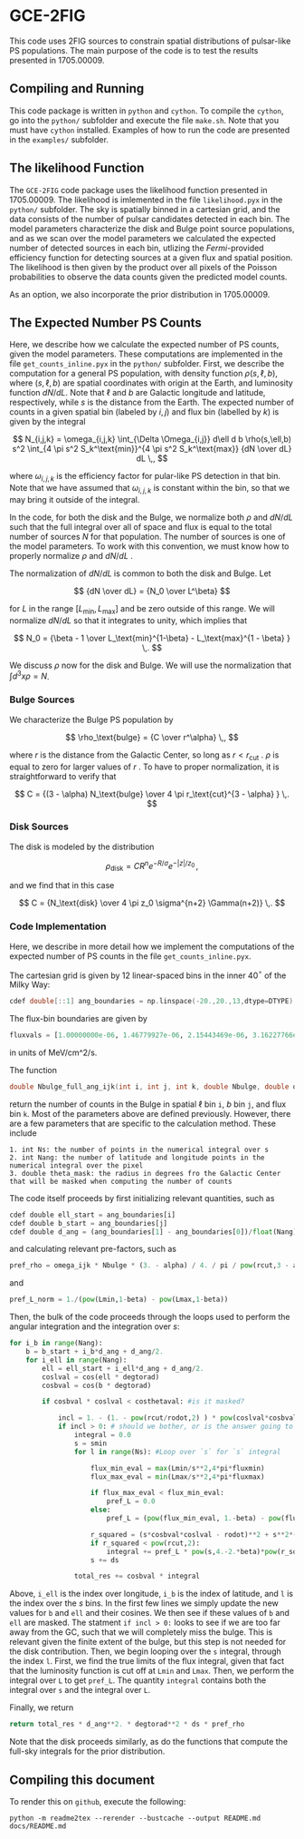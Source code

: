 # GCE-2FIG
This code uses 2FIG sources to constrain spatial distributions of pulsar-like PS populations.  The main purpose of the code is to test the results presented in 1705.00009.

## Compiling and Running

This code package is written in `python` and `cython`.  To compile the `cython`, go into the `python/` subfolder and execute the file `make.sh`.  Note that you must have `cython` installed.  Examples of how to run the code are presented in the `examples/` subfolder.

## The likelihood Function

The `GCE-2FIG` code package uses the likelihood function presented in 1705.00009.  The likelihood is imlemented in the file `likelihood.pyx` in the `python/` subfolder.  The sky is spatially binned in a cartesian grid, and the data consists of the number of pulsar candidates detected in each bin.  The model parameters characterize the disk and Bulge point source populations, and as we scan over the model parameters we calculated the expected number of detected sources in each bin, utlizing the _Fermi_-provided efficiency function for detecting sources at a given flux and spatial position.  The likelihood is then given by the product over all pixels of the Poisson probabilities to observe the data counts given the predicted model counts.

As an option, we also incorporate the prior distribution in 1705.00009.

## The Expected Number PS Counts

Here, we describe how we calculate the expected number of PS counts, given the model parameters.  These computations are implemented in the file `get_counts_inline.pyx` in the `python/` subfolder.  First, we describe the computation for a general PS population, with density function $\rho(s,\ell,b)$, where $(s,\ell,b)$ are spatial coordinates with origin at the Earth, and luminosity function $dN/dL$.  Note that $\ell$ and $b$ are Galactic longitude and latitude, respectively, while $s$ is the distance from the Earth.  The expected number of counts in a given spatial bin (labeled by $i,j$) and flux bin (labelled by $k$) is given by the integral

$$
N_{i,j,k} = \omega_{i,j,k} \int_{\Delta \Omega_{i,j}} d\ell d b \rho(s,\ell,b) s^2 \int_{4 \pi s^2 S_k^\text{min}}^{4 \pi s^2 S_k^\text{max}} {dN \over dL} dL \,,
$$ 

where $\omega_{i,j,k}$ is the efficiency factor for pular-like PS detection in that bin.  Note that we have assumed that $\omega_{i,j,k}$ is constant within the bin, so that we may bring it outside of the integral.
 

In the code, for both the disk and the Bulge, we normalize both $\rho$ and $dN/dL$ such that the full integral over all of space and flux is equal to the total number of sources $N$ for that population.  The number of sources is one of the model parameters.  To work with this convention, we must know how to properly normalize $\rho$ and $dN/dL$ .

The normalization of $dN/dL$ is common to both the disk and Bulge.  Let 

$$
{dN \over dL} = {N_0 \over L^\beta}
$$

for $L$ in the range $[L_\text{min}, L_\text{max}]$ and be zero outside of this range.  We will normalize $dN/dL$ so that it integrates to unity, which implies that
 
$$
N_0 = {\beta - 1 \over L_\text{min}^{1-\beta} - L_\text{max}^{1 - \beta} } \,.
$$  


We discuss $\rho$ now for the disk and Bulge.  We will use the normalization that $\int d^3x \rho = N$.

### Bulge Sources 

We characterize the Bulge PS population by

$$
\rho_\text{bulge} = {C \over r^\alpha} \,,
$$

where $r$ is the distance from the Galactic Center, so long as $r < r_\text{cut}$ .  $\rho$ is equal to zero for larger values of $r$ .  To have to proper normalization, it is straightforward to verify that
 
$$
C = {(3 - \alpha) N_\text{bulge} \over 4 \pi r_\text{cut}^{3 - \alpha} } \,.
$$


### Disk Sources

The disk is modeled by the distribution 

$$
\rho_\text{disk} = C R^n e^{-R / \sigma} e^{-|z| / z_0} \,,
$$

and we find that in this case

$$
C = {N_\text{disk} \over 4 \pi z_0 \sigma^{n+2} \Gamma(n+2)} \,.
$$


### Code Implementation

Here, we describe in more detail how we implement the computations of the expected number of PS counts in the file `get_counts_inline.pyx`.

The cartesian grid is given by 12 linear-spaced bins in the inner 40$^\circ$ of the Milky Way:

```c
cdef double[::1] ang_boundaries = np.linspace(-20.,20.,13,dtype=DTYPE)
``` 

The flux-bin boundaries are given by

```python
fluxvals = [1.00000000e-06, 1.46779927e-06, 2.15443469e-06, 3.16227766e-06, 4.64158883e-06, 6.81292069e-06, 1.00000000e-05, 3.16227766e-05, 1.00000000e-04]
```

in units of MeV/cm^2/s.

The function 

```c
double Nbulge_full_ang_ijk(int i, int j, int k, double Nbulge, double omega_ijk, double alpha, double beta,double rcut , double Lmin, double Lmax ,int Ns ,int Nang, double theta_mask )
```

return the number of counts in the Bulge in spatial $\ell$ bin `i`, $b$ bin `j`, and flux bin `k`.  Most of the parameters above are defined previously.  However, there are a few parameters that are specific to the calculation method.  These include

	1. int Ns: the number of points in the numerical integral over s
	2. int Nang: the number of latitude and longitude points in the numerical integral over the pixel
	3. double theta_mask: the radius in degrees fro the Galactic Center that will be masked when computing the number of counts
  
The code itself proceeds by first initializing relevant quantities, such as

```python
cdef double ell_start = ang_boundaries[i]
cdef double b_start = ang_boundaries[j]
cdef double d_ang = (ang_boundaries[1] - ang_boundaries[0])/float(Nang)
```

and  calculating relevant pre-factors, such as 

```python
pref_rho = omega_ijk * Nbulge * (3. - alpha) / 4. / pi / pow(rcut,3 - alpha)
```

and 

```python
pref_L_norm = 1./(pow(Lmin,1-beta) - pow(Lmax,1-beta))
```

Then, the bulk of the code proceeds through the loops used to perform the angular integration and the integration over $s$:

```python
for i_b in range(Nang):
    b = b_start + i_b*d_ang + d_ang/2.
    for i_ell in range(Nang):
        ell = ell_start + i_ell*d_ang + d_ang/2.
        coslval = cos(ell * degtorad)
        cosbval = cos(b * degtorad)

        if cosbval * coslval < costhetaval: #is it masked?

            incl = 1. - (1. - pow(rcut/rodot,2) ) * pow(coslval*cosbval,2)
            if incl > 0: # should we bother, or is the answer going to be zero?
                integral = 0.0
                s = smin
                for l in range(Ns): #Loop over `s` for `s` integral

                    flux_min_eval = max(Lmin/s**2,4*pi*fluxmin)
                    flux_max_eval = min(Lmax/s**2,4*pi*fluxmax)

                    if flux_max_eval < flux_min_eval:
                        pref_L = 0.0
                    else:
                        pref_L = (pow(flux_min_eval, 1.-beta) - pow(flux_max_eval, 1.-beta))*pref_L_norm

                    r_squared = (s*cosbval*coslval - rodot)**2 + s**2*(1. - pow(cosbval*coslval,2) )
                    if r_squared < pow(rcut,2):
                        integral += pref_L * pow(s,4.-2.*beta)*pow(r_squared,-alpha/2.)
                    s += ds

                total_res += cosbval * integral 
```

Above, `i_ell` is the index over longitude, `i_b` is the index of latitude, and `l` is the index over the $s$ bins.  In the first few lines we simply update the new values for `b` and `ell` and their cosines.  We then see if these values of `b` and `ell` are masked.  The statment `if incl > 0:` looks to see if we are too far away from the GC, such that we will completely miss the bulge.  This is relevant given the finite extent of the bulge, but this step is not needed for the disk contribution.  Then, we begin looping over the `s` integral, through the index `l`.  First, we find the true limits of the flux integral, given that fact that the luminosity function is cut off at `Lmin` and `Lmax`.  Then, we perform the integral over `L` to get `pref_L`.  The quantity `integral` contains both the integral over `s` and the integral over `L`.  

Finally, we return 

```python
return total_res * d_ang**2. * degtorad**2 * ds * pref_rho
```  

Note that the disk proceeds similarly, as do the functions that compute the full-sky integrals for the prior distribution.
    
## Compiling this document

To render this on `github`, execute the following:
```
python -m readme2tex --rerender --bustcache --output README.md docs/README.md
```







 
